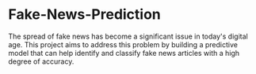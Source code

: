 # Fake-News-Prediction
The spread of fake news has become a significant issue in today's digital age. This project aims to address this problem by building a predictive model that can help identify and classify fake news articles with a high degree of accuracy.
